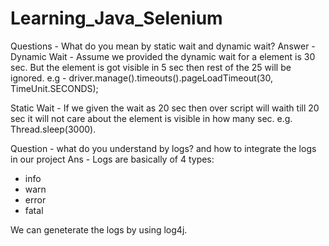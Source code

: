 # Learning_Java_Selenium

Questions - What do you mean by static wait and dynamic wait?
Answer - Dynamic Wait - Assume we provided the dynamic wait for a element is 30 sec.
But the element is got visible in 5 sec then rest of the 25 will be ignored.
e.g - driver.manage().timeouts().pageLoadTimeout(30, TimeUnit.SECONDS);

Static Wait - If we given the wait as 20 sec then over script will waith till 20 sec it will not care about the element is
visible in how many sec.
e.g. Thread.sleep(3000).

Question - what do you understand by logs? and how to integrate the logs in our project
Ans - Logs are basically of 4 types:
- info
- warn
- error
- fatal

We can geneterate the logs by using log4j.
